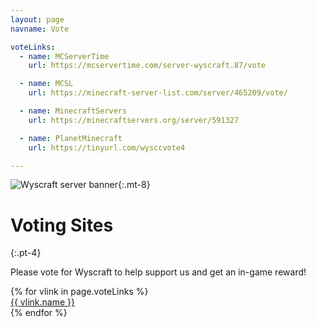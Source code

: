 ```yaml
---
layout: page
navname: Vote

voteLinks:
  - name: MCServerTime
    url: https://mcservertime.com/server-wyscraft.87/vote

  - name: MCSL
    url: https://minecraft-server-list.com/server/465209/vote/

  - name: MinecraftServers
    url: https://minecraftservers.org/server/591327

  - name: PlanetMinecraft
    url: https://tinyurl.com/wysccvote4

---
```


![Wyscraft server banner](/media/banner.png){:.mt-8}

# Voting Sites
{:.pt-4}

Please vote for Wyscraft to help support us and get an in-game reward!

<div id="voteLinks" class="flex flex-wrap items-start content-start pt-4 pb-8">
{% for vlink in page.voteLinks %}
<div class="w-full sm:w-auto mb-2 mr-1">
<a href="{{ vlink.url }}" target="_blank" rel="noopener" class="button">{{ vlink.name }}</a>
</div>
{% endfor %}
</div>
